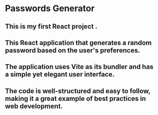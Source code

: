 # Passwords Generator

## This is my first React project .
## This React application that generates a random password based on the user's preferences.
## The application uses Vite as its bundler and has a simple yet elegant user interface. 

## The code is well-structured and easy to follow, making it a great example of best practices in web development. 
